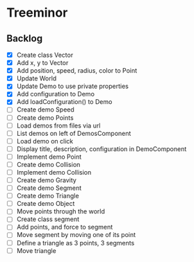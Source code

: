 # Treeminor

## Backlog

- [x] Create class Vector
- [x] Add x, y to Vector
- [x] Add position, speed, radius, color to Point
- [x] Update World
- [x] Update Demo to use private properties
- [x] Add configuration to Demo
- [x] Add loadConfiguration() to Demo
- [ ] Create demo Speed
- [ ] Create demo Points
- [ ] Load demos from files via url
- [ ] List demos on left of DemosComponent
- [ ] Load demo on click
- [ ] Display title, description, configuration in DemoComponent
- [ ] Implement demo Point
- [ ] Create demo Collision
- [ ] Implement demo Collision
- [ ] Create demo Gravity
- [ ] Create demo Segment
- [ ] Create demo Triangle
- [ ] Create demo Object
- [ ] Move points through the world
- [ ] Create class segment
- [ ] Add points, and force to segment
- [ ] Move segment by moving one of its point
- [ ] Define a triangle as 3 points, 3 segments
- [ ] Move triangle
